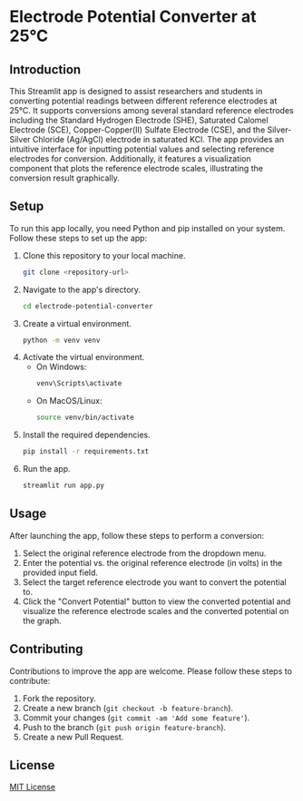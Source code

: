 # Electrode Potential Converter at 25°C

## Introduction
This Streamlit app is designed to assist researchers and students in converting potential readings between different reference electrodes at 25°C. It supports conversions among several standard reference electrodes including the Standard Hydrogen Electrode (SHE), Saturated Calomel Electrode (SCE), Copper-Copper(II) Sulfate Electrode (CSE), and the Silver-Silver Chloride (Ag/AgCl) electrode in saturated KCl. The app provides an intuitive interface for inputting potential values and selecting reference electrodes for conversion. Additionally, it features a visualization component that plots the reference electrode scales, illustrating the conversion result graphically.

## Setup
To run this app locally, you need Python and pip installed on your system. Follow these steps to set up the app:

1. Clone this repository to your local machine.
    ```bash
    git clone <repository-url>
    ```
2. Navigate to the app's directory.
    ```bash
    cd electrode-potential-converter
    ```
3. Create a virtual environment.
    ```bash
    python -m venv venv
    ```
4. Activate the virtual environment.
    - On Windows:
        ```bash
        venv\Scripts\activate
        ```
    - On MacOS/Linux:
        ```bash
        source venv/bin/activate
        ```
5. Install the required dependencies.
    ```bash
    pip install -r requirements.txt
    ```
6. Run the app.
    ```bash
    streamlit run app.py
    ```

## Usage
After launching the app, follow these steps to perform a conversion:

1. Select the original reference electrode from the dropdown menu.
2. Enter the potential vs. the original reference electrode (in volts) in the provided input field.
3. Select the target reference electrode you want to convert the potential to.
4. Click the "Convert Potential" button to view the converted potential and visualize the reference electrode scales and the converted potential on the graph.

## Contributing
Contributions to improve the app are welcome. Please follow these steps to contribute:

1. Fork the repository.
2. Create a new branch (`git checkout -b feature-branch`).
3. Commit your changes (`git commit -am 'Add some feature'`).
4. Push to the branch (`git push origin feature-branch`).
5. Create a new Pull Request.

## License
[MIT License](LICENSE)

